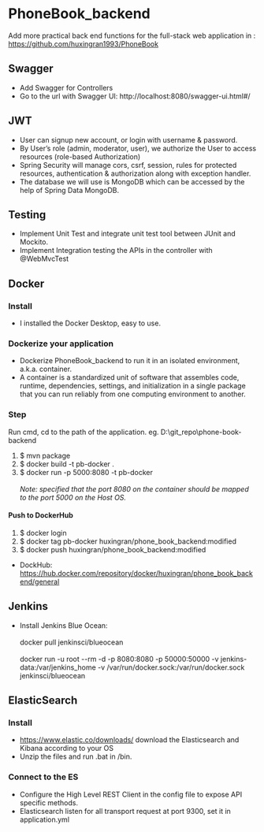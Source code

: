 # PhoneBook_backend
Add more practical back end functions for the full-stack web application in : https://github.com/huxingran1993/PhoneBook

## Swagger
- Add Swagger for Controllers
- Go to the url with Swagger UI: http://localhost:8080/swagger-ui.html#/

## JWT
- User can signup new account, or login with username & password.
- By User’s role (admin, moderator, user), we authorize the User to access resources (role-based Authorization)
- Spring Security will manage cors, csrf, session, rules for protected resources, authentication & authorization along with exception handler.
- The database we will use is MongoDB which can be accessed by the help of Spring Data MongoDB.

## Testing
- Implement Unit Test and integrate unit test tool between JUnit and Mockito.
- Implement Integration testing the APIs in the controller with @WebMvcTest

## Docker
### Install
- I installed the Docker Desktop, easy to use.
### Dockerize your application

- Dockerize PhoneBook_backend to run it in an isolated environment, a.k.a. container.
- A container is a standardized unit of software that assembles code, runtime, dependencies, settings, and initialization in a single package that you can run reliably from one computing environment to another. 

### Step 
Run cmd, cd to the path of the application. eg. D:\git_repo\phone-book-backend
1. $ mvn package
2. $ docker build -t pb-docker .
3. $ docker run -p 5000:8080 -t pb-docker\
\
*Note: specified that the port 8080 on the container should be mapped to the port 5000 on the Host OS.*

#### Push to DockerHub
1. $ docker login
2. $ docker tag pb-docker huxingran/phone_book_backend:modified 
3. $ docker push huxingran/phone_book_backend:modified

- DockHub: https://hub.docker.com/repository/docker/huxingran/phone_book_backend/general

## Jenkins
- Install Jenkins Blue Ocean:\
\
docker pull jenkinsci/blueocean \
\
docker run -u root --rm -d -p 8080:8080 -p 50000:50000 -v jenkins-data:/var/jenkins_home -v /var/run/docker.sock:/var/run/docker.sock jenkinsci/blueocean

## ElasticSearch
### Install
- https://www.elastic.co/downloads/ download the Elasticsearch and Kibana according to your OS
- Unzip the files and run .bat in /bin. 
### Connect to the ES
- Configure the High Level REST Client in the config file to expose API specific methods.
- Elasticsearch listen for all transport request at port 9300, set it in application.yml
